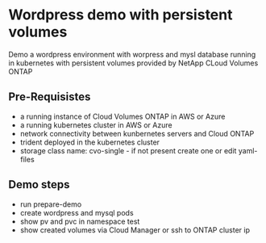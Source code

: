 # Wordpress demo with persistent volumes
Demo a wordpress environment with worpress and mysl database running in kubernetes with persistent volumes 
provided by NetApp CLoud Volumes ONTAP

## Pre-Requisistes
* a running instance of Cloud Volumes ONTAP in AWS or Azure
* a running kubernetes cluster in AWS or Azure
* network connectivity between kunbernetes servers and Cloud ONTAP
* trident deployed in the kubernetes cluster
* storage class name: cvo-single - if not present create one or edit yaml-files

## Demo steps
* run prepare-demo
* create wordpress and mysql pods
* show pv and pvc in namespace test
* show created volumes via Cloud Manager or ssh to ONTAP cluster ip

